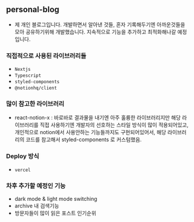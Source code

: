 ## personal-blog

* 제 개인 블로그입니다. 개발하면서 알아낸 것들, 혼자 기록해두기엔 아까운것들을 모아 공유하기위해 개발했습니다. 지속적으로 기능을 추가하고 최적화해나갈 예정입니다.

### 직접적으로 사용된 라이브러리들

* `Nextjs`
* `Typescript`
* `styled-components`
* `@notionhq/client`

### 많이 참고한 라이브러리

* react-notion-x : 바로바로 결과물을 내기엔 아주 훌륭한 라이브러리지만 해당 라이브러리를 직접 사용하기엔 개발자의 선호하는 스타일 방식이 많이 적용되어있고, 개인적으로 notion에서 사용안하는 기능들까지도 구현되어있어서,  해당 라이브러리의 코드를 참고해서 styled-components 로 커스텀했음.

### Deploy 방식

* `vercel`

### 차후 추가할 예정인 기능

* dark mode & light mode switching
* archive 내 검색기능
* 방문자들이 많이 읽은 포스트 인기순위
